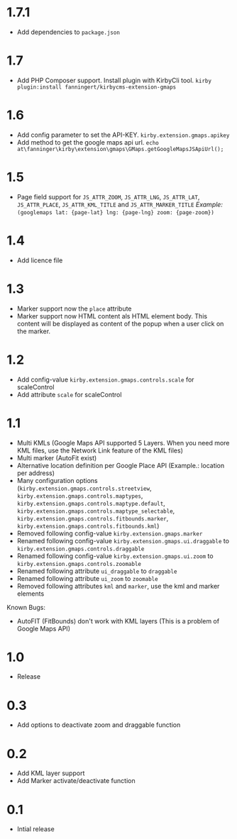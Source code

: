 # 1.7.1

- Add dependencies to `package.json`

# 1.7

- Add PHP Composer support. Install plugin with KirbyCli tool. `kirby plugin:install fanningert/kirbycms-extension-gmaps`

# 1.6

- Add config parameter to set the API-KEY. `kirby.extension.gmaps.apikey`
- Add method to get the google maps api url. `echo at\fanninger\kirby\extension\gmaps\GMaps.getGoogleMapsJSApiUrl();`

# 1.5

- Page field support for `JS_ATTR_ZOOM`, `JS_ATTR_LNG`, `JS_ATTR_LAT`, `JS_ATTR_PLACE`, `JS_ATTR_KML_TITLE` and `JS_ATTR_MARKER_TITLE`
  *Example:* `(googlemaps lat: {page-lat} lng: {page-lng} zoom: {page-zoom})`

# 1.4

- Add licence file

# 1.3

- Marker support now the `place` attribute
- Marker support now HTML content als HTML element body. This content will be displayed as content of the popup when a user click on the marker.

# 1.2

- Add config-value `kirby.extension.gmaps.controls.scale` for scaleControl
- Add attribute `scale` for scaleControl

# 1.1

- Multi KMLs (Google Maps API supported 5 Layers. When you need more KML files, use the Network Link feature of the KML files)
- Multi marker (AutoFit exist)
- Alternative location definition per Google Place API (Example.: location per address)
- Many configuration options (`kirby.extension.gmaps.controls.streetview`, `kirby.extension.gmaps.controls.maptypes`, `kirby.extension.gmaps.controls.maptype.default`, `kirby.extension.gmaps.controls.maptype_selectable`, `kirby.extension.gmaps.controls.fitbounds.marker`, `kirby.extension.gmaps.controls.fitbounds.kml`)
- Removed following config-value `kirby.extension.gmaps.marker`
- Renamed following config-value `kirby.extension.gmaps.ui.draggable` to `kirby.extension.gmaps.controls.draggable`
- Renamed following config-value `kirby.extension.gmaps.ui.zoom` to `kirby.extension.gmaps.controls.zoomable`
- Renamed following attribute `ui_draggable` to `draggable`
- Renamed following attribute `ui_zoom` to `zoomable`
- Removed following attributes `kml` and `marker`, use the kml and marker elements

Known Bugs:
- AutoFIT (FitBounds) don't work with KML layers (This is a problem of Google Maps API)

# 1.0

- Release

# 0.3

- Add options to deactivate zoom and draggable function

# 0.2

- Add KML layer support
- Add Marker activate/deactivate function

# 0.1

- Intial release